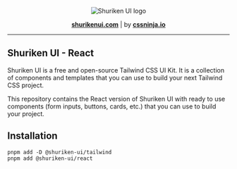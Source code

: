 <p align="center">
  <picture>
    <source media="(prefers-color-scheme: dark)" srcset="https://github.com/shuriken-ui/.github/assets/86636408/278e3026-1997-4e01-9457-20772adbce31">
    <source media="(prefers-color-scheme: light)" srcset="https://github.com/shuriken-ui/.github/assets/86636408/06f9d8e2-38aa-45b2-b91e-1c891a20e271">
    <img alt="Shuriken UI logo" src="https://github.com/shuriken-ui/.github/assets/86636408/06f9d8e2-38aa-45b2-b91e-1c891a20e271">
  </picture>
</p>


<p align="center">
  <a href="https://shurikenui.com" title="Shuriken UI website"><strong>shurikenui.com</strong></a> | 
  by <a href="https://cssninja.io" title="Our official website"><strong>cssninja.io</strong></a>
</p>

---

## Shuriken UI - React

Shuriken UI is a free and open-source Tailwind CSS UI Kit. It is a collection of components and templates that you can use to build your next Tailwind CSS project.

This repository contains the React version of Shuriken UI with ready to use components (form inputs, buttons, cards, etc.) that you can use to build your project.

## Installation

```shell
pnpm add -D @shuriken-ui/tailwind
pnpm add @shuriken-ui/react
```

